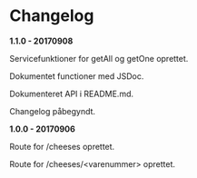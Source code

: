 # Changelog

**1.1.0 - 20170908**

Servicefunktioner for getAll og getOne oprettet.

Dokumentet functioner med JSDoc.

Dokumenteret API i README.md.

Changelog påbegyndt.

**1.0.0 - 20170906**

Route for /cheeses oprettet.

Route for /cheeses/\<varenummer> oprettet.